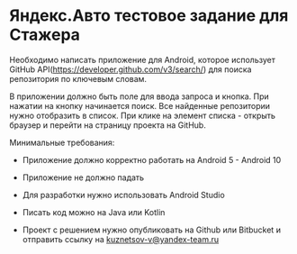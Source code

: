 # Яндекс.Авто тестовое задание для Стажера

Необходимо написать приложение для Android, которое использует GitHub API(https://developer.github.com/v3/search/) для поиска репозитория по ключевым словам.

В приложении должно быть поле для ввода запроса и кнопка. При нажатии на кнопку начинается поиск. Все найденные репозитории нужно отобразить в список. При клике на элемент списка - открыть браузер и перейти на страницу проекта на GitHub.

Минимальные требования:

- Приложение должно корректно работать на Android 5 - Android 10

- Приложение не должно падать

- Для разработки нужно использовать Android Studio

- Писать код можно на Java или Kotlin

- Проект с решением нужно опубликовать на Github или Bitbucket и отправить ссылку на  kuznetsov-v@yandex-team.ru
